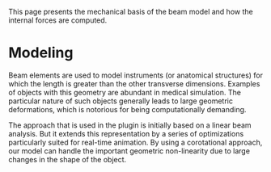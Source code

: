 
This page presents the mechanical basis of the beam model and how the internal forces are computed.

# Modeling
Beam elements are used to model instruments (or anatomical structures) for which the length is greater than the other transverse dimensions. 
Examples of objects with this geometry are abundant in medical simulation. 
The particular nature of such objects generally leads to large geometric deformations, 
which is notorious for being computationally demanding. 

The approach that is used in the plugin is initially based on a linear beam analysis. 
But it extends this representation by a series of optimizations particularly suited for real-time animation. 
By using a corotational approach, our model can handle the important geometric non-linearity due to large changes in the shape of the object.

